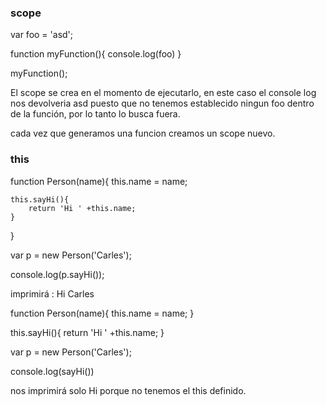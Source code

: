 ### scope

var foo = 'asd';

function myFunction(){
    console.log(foo)
}

myFunction();

El scope se crea en el momento de ejecutarlo, en este caso el console log nos devolveria asd puesto que no tenemos establecido ningun foo dentro de la función, por lo tanto lo busca fuera.

cada vez que generamos una funcion creamos un scope nuevo.

### this

function Person(name){
    this.name = name;

    this.sayHi(){
        return 'Hi ' +this.name;
    }
}

var p = new Person('Carles');

console.log(p.sayHi());

imprimirá : Hi Carles




function Person(name){
    this.name = name;
}

this.sayHi(){
        return 'Hi ' +this.name;
}

var p = new Person('Carles');

console.log(sayHi())

nos imprimirá solo Hi porque no tenemos el this definido. 

